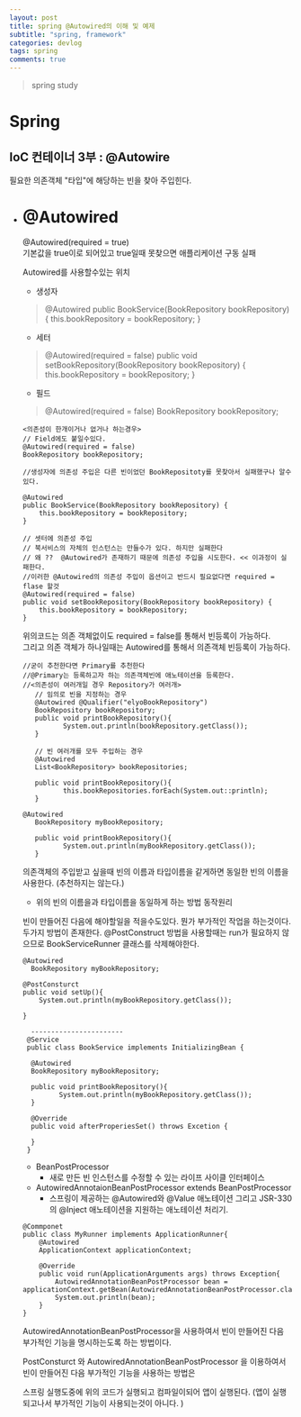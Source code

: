 ```yaml
---
layout: post
title: spring @Autowired의 이해 및 예제
subtitle: "spring, framework"
categories: devlog
tags: spring
comments: true
---
```

> spring study

# Spring

## IoC 컨테이너 3부 : @Autowire

필요한 의존객체 "타입"에 해당하는 빈을 찾아 주입힌다.

* # @Autowired
    @Autowired(required = true)  
    기본값을 true이로 되어있고 true일때 못찾으면 애플리케이션 구동 실패

    Autowired를 사용할수있는 위치
    - 생성자
     > @Autowired
       public BookService(BookRepository bookRepository) {
       this.bookRepository = bookRepository;
       }
    - 세터 
     > @Autowired(required = false)
       public void setBookRepository(BookRepository bookRepository) {
       this.bookRepository = bookRepository;
       }
    - 필드
     > @Autowired(required = false)
       BookRepository bookRepository;


    ```
    <의존성이 한개이거나 없거나 하는경우>
    // Field에도 붙일수있다.
    @Autowired(required = false)
    BookRepository bookRepository;

    //생성자에 의존성 주입은 다른 빈이었던 BookRepositoty를 못찾아서 실패했구나 알수있다.

    @Autowired
    public BookService(BookRepository bookRepository) {
        this.bookRepository = bookRepository;
    }

    // 셋터에 의존성 주입
    // 북서비스의 자체의 인스턴스는 만들수가 있다. 하지만 실패한다
    // 왜 ??  @Autowired가 존재하기 때문에 의존성 주입을 시도한다. << 이과정이 실패한다.
    //이러한 @Autowired의 의존성 주입이 옵션이고 반드시 필요없다면 required = flase 할것
    @Autowired(required = false)
    public void setBookRepository(BookRepository bookRepository) {
        this.bookRepository = bookRepository;
    }
    ```
    위의코드는 의존 객체없이도 required = false를 통해서 빈등록이 가능하다.  
    그리고 의존 객체가 하나일때는 Autowired를 통해서 의존객체 빈등록이 가능하다.

    ```
    //굳이 추천한다면 Primary를 추천한다
    //@Primary는 등록하고자 하는 의존객체빈에 애노테이션을 등록한다.
    //<의존성이 여러개일 경우 Repository가 여러개>
       // 임의로 빈을 지정하는 경우
       @Autowired @Qualifier("elyoBookRepository")
       BookRepository bookRepository;
       public void printBookRepository(){
              System.out.println(bookRepository.getClass());
       }

       // 빈 여러개를 모두 주입하는 경우
       @Autowired
       List<BookRepository> bookRepositories;

       public void printBookRepository(){
              this.bookRepositories.forEach(System.out::println);
       }
    ```

    ```
    @Autowired
       BookRepository myBookRepository;

       public void printBookRepository(){
              System.out.println(myBookRepository.getClass());
       }
    ```
    의존객체의 주입받고 싶을때 빈의 이름과 타입이름을 같게하면 동일한 빈의 이름을 사용한다. (추천하지는 않는다.)

    * 위의 빈의 이름을과 타입이름을 동일하게 하는 방법 동작원리 

     빈이 만들어진 다음에 해야할일을 적을수도있다.
     뭔가 부가적인 작업을 하는것이다. 두가지 방법이 존재한다. 
     @PostConstruct 방법을 사용할때는 run가 필요하지 않으므로 
     BookServiceRunner 클래스를 삭제해야한다. 
     ```
     @Autowired
       BookRepository myBookRepository;

     @PostConsturct
     public void setUp(){
         System.out.println(myBookRepository.getClass());

     }

       -----------------------
      @Service
      public class BookService implements InitializingBean {
       
       @Autowired
       BookRepository myBookRepository;

       public void printBookRepository(){
              System.out.println(myBookRepository.getClass());
       }

       @Override
       public void afterProperiesSet() throws Excetion {

       }
      }
     ```
     - BeanPostProcessor    
       - 새로 만든 빈 인스턴스를 수정할 수 있는 라이프 사이클 인터페이스
     - AutowiredAnnotaionBeanPostProcessor extends BeanPostProcessor
       - 스프링이 제공하는 @Autowired와 @Value 애노테이션 그리고 JSR-330의 @Inject 애노테이션을 지원하는 애노테이션 처리기.

    ```
    @Commponet
    public class MyRunner implements ApplicationRunner{
        @Autowired
        ApplicationContext applicationContext;

        @Override
        public void run(ApplicationArguments args) throws Exception{
            AutowiredAnnotationBeanPostProcessor bean = applicationContext.getBean(AutowiredAnnotationBeanPostProcessor.class);
            System.out.println(bean);
        }
    }
    ```
    AutowiredAnnotationBeanPostProcessor을 사용하여서 빈이 만들어진 다음 부가적인 기능을 명시하는도록 하는 방법이다. 

    PostConsturct 와 AutowiredAnnotationBeanPostProcessor 을 이용하여서 빈이 만들어진 다음 부가적인 기능을 사용하는 방법은 

    스프링 실행도중에 위의 코드가 실행되고 컴파일이되어 앱이 실행된다. 
    (앱이 실행되고나서 부가적인 기능이 사용되는것이 아니다. )

